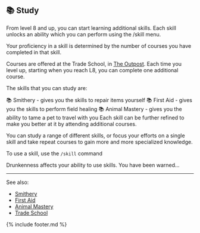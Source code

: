 ## 📚 Study
From level 8 and up, you can start learning additional skills. Each skill unlocks an ability which you can perform
  using the /skill menu.

Your proficiency in a skill is determined by the number of courses you have completed in that skill.

Courses are offered at the Trade School, in [The Outpost](../outpost/index.md). Each time you level up, starting when you reach L8, you
  can complete one additional course.

The skills that you can study are:

📚 Smithery - gives you the skills to repair items yourself
📚 First Aid - gives you the skills to perform field healing
📚 Animal Mastery - gives you the ability to tame a pet to travel with you
Each skill can be further refined to make you better at it by attending additional courses.

You can study a range of different skills, or focus your efforts on a single skill and take repeat courses to gain
  more and more specialized knowledge.

To use a skill, use the `/skill` command

Drunkenness affects your ability to use skills. You have been warned...

---

See also:
 - [Smithery](skills/smithery.md)
 - [First Aid](skills/first_aid.md)
 - [Animal Mastery](skills/animal_mastery.md)
 - [Trade School](index.md)

{% include footer.md %}